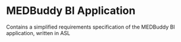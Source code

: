 # MEDBuddy BI Application
Contains a simplified requirements specification of the MEDBuddy BI application, written in ASL
